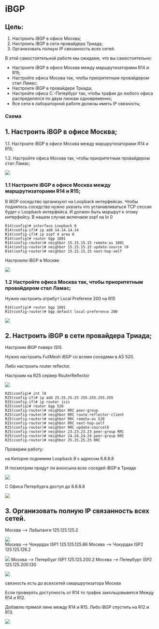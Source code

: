 # iBGP


## Цель:

1. Настроить iBGP в офисе Москва; 
2. Настроить iBGP в сети провайдера Триада; 
3. Организовать полную IP связанность всех сетей.

В этой самостоятельной работе мы ожидаем, что вы самостоятельно:

+ Настроите iBGP в офисе Москва между маршрутизаторами R14 и R15;
+ Настройте офиса Москва так, чтобы приоритетным провайдером стал Ламас;
+ Настроите iBGP в провайдере Триада;
+ Настройте офиса С.-Петербург так, чтобы трафик до любого офиса распределялся по двум линкам одновременно;
+ Все сети в лабораторной работе должны иметь IP связность;


### Схема 

## 1. Настроить iBGP в офисе Москва; 

1.1. Настроите iBGP в офисе Москва между маршрутизаторами R14 и R15;

1.2. Настройте офиса Москва так, чтобы приоритетным провайдером стал Ламас;


![](Pictures/Screenshot_1.png)

### 1.1 Настроите iBGP в офисе Москва между маршрутизаторами R14 и R15;

В iBGP соседство организуют на Loopback интерфейсах. Чтобы поднялось соседство нужно указать что устанавливаться TCP сессия будет с Loopback интерфейса. И должен быть маршрут к этому интерфейсу. В нашем случае включаем ospf на lo 0

```
R14(config)# interface Loopback 0
R14(config-if)# ip add 14.14.14.14
R14(config-if)# ip ospf 4 area 0
R14(config)# router bgp 1001
R14(config-router)# neighbor 15.15.15.15 remote-as 1001
R14(config-router)# neighbor 15.15.15.15 update-source l0
R14(config-router)# neighbor 15.15.15.15 next-hop-self
```
Настроили iBGP в Москве  

![](Pictures/Screenshot_2.png)


### 1.2 Настройте офиса Москва так, чтобы приоритетным провайдером стал Ламас;

Нужно настроить атрибут Local Preferene 200 на R15

```
R14(config)# router bgp 1001
R15(config-router)# bgp default local-preference 200
```

![](Pictures/Screenshot_3.png)

## 2. Настроить iBGP в сети провайдера Триада; 

Настроим iBGP поверх ISIS.

Нужно настроить FullMesh iBGP со всеми соседями в AS 520.

Либо настроить router reflector.

Настроим на R25 сервер RouterReflector

![](Pictures/Screenshot_4.png)

```
R25(config)# int l0
R25(config-if)# ip add 25.25.25.25 255.255.255.255
R25(config-if)# ip router isis
R25(config)# router bgp 520
R25(config-router)# neighbor RRC peer-group
R25(config-router)# neighbor RRC route-reflector-client
R25(config-router)# neighbor RRC remote-as 520
R25(config-router)# neighbor RRC next-hop-self
R25(config-router)# neighbor RRC update-sourcel0
R25(config-router)# neighbor 23.23.23.23 peer-group RRC
R25(config-router)# neighbor 24.24.24.24 peer-group RRC
R25(config-router)# neighbor 25.25.25.25 RRC
```

Проверим работу:

на Киторне поднимим Loopback 8 c адресом 8.8.8.8

И посмотрим придут ли анонсына всех соседей iBGP в Триаде

![](Pictures/Screenshot_6.png)

С Офиса Петербурга доступ до 8.8.8.8 

![](Pictures/Screenshot_7.png)

## 3. Организовать полную IP связанность всех сетей.

Москва --> Лабытанги 125.125.125.2

![](Pictures/Screenshot_8.png)  
Москва --> Чокурдах ISP1 125.125.125.66
Москва --> Чокурдах ISP2 125.125.126.2

![](Pictures/Screenshot_9.png)
Москва --> Петербург ISP1 125.125.200.2
Москва --> Петербург ISP2 125.125.200.130


![](Pictures/Screenshot_10.png)

связность есть до всехсетей смаршрутизатора Москва

Если проверять доступность от R14 то трафик закольцовывется Между R14 и R12.

Добавлю прямой линк между R14 и R15. Либо iBGP спустить на R12 и R13.

![](Pictures/Screenshot_11.png)




